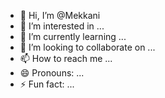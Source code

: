 - 👋 Hi, I’m @Mekkani
- 👀 I’m interested in ...
- 🌱 I’m currently learning ...
- 💞️ I’m looking to collaborate on ...
- 📫 How to reach me ...
- 😄 Pronouns: ...
- ⚡ Fun fact: ...

<!---
Mekkani/Mekkani is a ✨ special ✨ repository because its `README.md` (this file) appears on your GitHub profile.
You can click the Preview link to take a look at your changes.
--->
